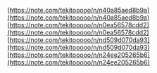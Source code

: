 
[https://note.com/tekitooooo/n/n40a85aed8b9a](https://note.com/tekitooooo/n/n40a85aed8b9a) 
[https://note.com/tekitooooo/n/n0ea56578cdd2](https://note.com/tekitooooo/n/n0ea56578cdd2) [https://note.com/tekitooooo/n/nd509d070da93](https://note.com/tekitooooo/n/nd509d070da93) [https://note.com/tekitooooo/n/n24ee205265b6](https://note.com/tekitooooo/n/n24ee205265b6)
